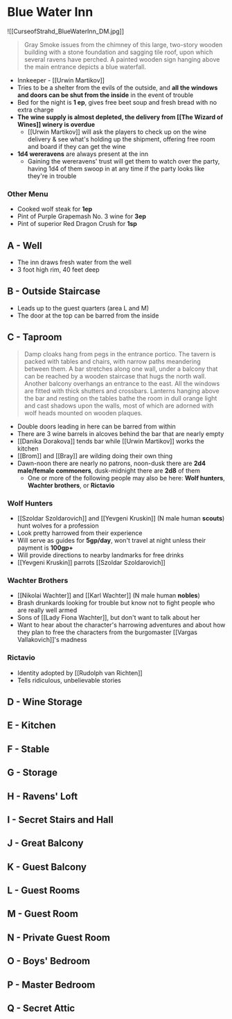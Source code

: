 # Blue Water Inn
![[CurseofStrahd_BlueWaterInn_DM.jpg]]

> Gray Smoke issues from the chimney of this large, two-story wooden building with a stone foundation and sagging tile roof, upon which several ravens have perched. A painted wooden sign hanging above the main entrance depicts a blue waterfall.

* Innkeeper - [[Urwin Martikov]]
* Tries to be a shelter from the evils of the outside, and **all the windows and doors can be shut from the inside** in the event of trouble
* Bed for the night is **1 ep**, gives free beet soup and fresh bread with no extra charge
* **The wine supply is almost depleted, the delivery from [[The Wizard of Wines]] winery is overdue**
  * [[Urwin Martikov]] will ask the players to check up on the wine delivery & see what's holding up the shipment, offering free room and board if they can get the wine
* **1d4 wereravens** are always present at the inn
  * Gaining the wereravens' trust will get them to watch over the party, having 1d4 of them swoop in at any time if the party looks like they're in trouble

### Other Menu
* Cooked wolf steak for **1ep**
* Pint of Purple Grapemash No. 3 wine for **3ep**
* Pint of superior Red Dragon Crush for **1sp**

## A - Well

* The inn draws fresh water from the well
* 3 foot high rim, 40 feet deep

## B - Outside Staircase

* Leads up to the guest quarters (area L and M)
* The door at the top can be barred from the inside

## C - Taproom
> Damp cloaks hang from pegs in the entrance portico. The tavern is packed with tables and chairs, with narrow paths meandering between them. A bar stretches along one wall, under a balcony that can be reached by a wooden staircase that hugs the north wall. Another balcony overhangs an entrance to the east. All the windows are fitted with thick shutters and crossbars. Lanterns hanging above the bar and resting on the tables bathe the room in dull orange light and cast shadows upon the walls, most of which are adorned with wolf heads mounted on wooden plaques.

* Double doors leading in here can be barred from within
* There are 3 wine barrels in alcoves behind the bar that are nearly empty
* [[Danika Dorakova]] tends bar while [[Urwin Martikov]] works the kitchen
* [[Brom]] and [[Bray]] are wilding doing their own thing
* Dawn-noon there are nearly no patrons, noon-dusk there are **2d4 male/female commoners**, dusk-midnight there are **2d8** of them
  * One or more of the following people may also be here: **Wolf hunters**, **Wachter brothers**, or **Rictavio**

### Wolf Hunters
* [[Szoldar Szoldarovich]] and [[Yevgeni Kruskin]] (N male human **scouts**) hunt wolves for a profession
* Look pretty harrowed from their experience
* Will serve as guides for **5gp/day**, won't travel at night unless their payment is **100gp+**
* Will provide directions to nearby landmarks for free drinks
* [[Yevgeni Kruskin]] parrots [[Szoldar Szoldarovich]]

### Wachter Brothers
* [[Nikolai Wachter]] and [[Karl Wachter]] (N male human **nobles**)
* Brash drunkards looking for trouble but know not to fight people who are really well armed
* Sons of [[Lady Fiona Wachter]], but don't want to talk about her
* Want to hear about the character's harrowing adventures and about how they plan to free the characters from the burgomaster [[Vargas Vallakovich]]'s madness

### Rictavio
* Identity adopted by [[Rudolph van Richten]]
* Tells ridiculous, unbelievable stories

## D - Wine Storage

## E - Kitchen

## F - Stable

## G - Storage

## H - Ravens' Loft

## I - Secret Stairs and Hall

## J - Great Balcony

## K - Guest Balcony

## L - Guest Rooms

## M - Guest Room

## N - Private Guest Room

## O - Boys' Bedroom

## P - Master Bedroom

## Q - Secret Attic
